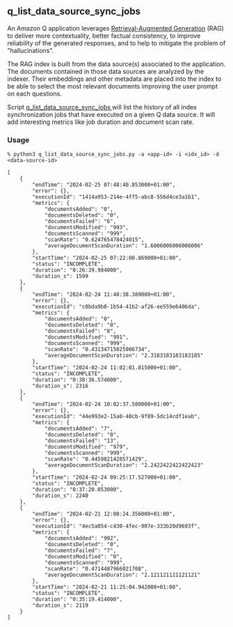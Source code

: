 ## q_list_data_source_sync_jobs

An Amazon Q application leverages [Retrieval-Augmented Generation](https://www.promptingguide.ai/techniques/rag) (RAG) to deliver more contextuality, 
better factual consistency, to improve reliability of the generated responses, and to help to mitigate the 
problem of "hallucinations".

The RAG index is built from the data source(s) associated to the application. The documents contained in 
those data sources are analyzed by the indexer. Their embeddings and other metadata are placed into the index 
to be able to select the most relevant documents improving the user prompt on each questions.

Script [q_list_data_source_sync_jobs ](../src/q_list_data_source_sync_jobs.py) will list the history of all index 
synchronization jobs that have executed on a given Q data source. It will add interesting metrics like job duration 
and document scan rate.

### Usage

```
% python3 q_list_data_source_sync_jobs.py -a <app-id> -i <idx_id> -d <data-source-id>

[
    {
        "endTime": "2024-02-25 07:48:40.853000+01:00",
        "error": {},
        "executionId": "1414a953-214e-4ff5-abc8-556d4ce3a1b1",
        "metrics": {
            "documentsAdded": "0",
            "documentsDeleted": "0",
            "documentsFailed": "6",
            "documentsModified": "993",
            "documentsScanned": "999",
            "scanRate": "0.624765478424015",
            "averageDocumentScanDuration": "1.6006006006006006"
        },
        "startTime": "2024-02-25 07:22:00.869000+01:00",
        "status": "INCOMPLETE",
        "duration": "0:26:39.984000",
        "duration_s": 1599
    },
    {
        "endTime": "2024-02-24 11:40:38.389000+01:00",
        "error": {},
        "executionId": "c0bda9b8-1b54-41b2-af26-ee559e6406da",
        "metrics": {
            "documentsAdded": "0",
            "documentsDeleted": "0",
            "documentsFailed": "8",
            "documentsModified": "991",
            "documentsScanned": "999",
            "scanRate": "0.43134715025906734",
            "averageDocumentScanDuration": "2.3183183183183185"
        },
        "startTime": "2024-02-24 11:02:01.815000+01:00",
        "status": "INCOMPLETE",
        "duration": "0:38:36.574000",
        "duration_s": 2316
    },
    {
        "endTime": "2024-02-24 10:02:37.580000+01:00",
        "error": {},
        "executionId": "44e993e2-15a0-40cb-9f89-5dc14cdf1eab",
        "metrics": {
            "documentsAdded": "7",
            "documentsDeleted": "0",
            "documentsFailed": "13",
            "documentsModified": "979",
            "documentsScanned": "999",
            "scanRate": "0.4459821428571429",
            "averageDocumentScanDuration": "2.2422422422422423"
        },
        "startTime": "2024-02-24 09:25:17.527000+01:00",
        "status": "INCOMPLETE",
        "duration": "0:37:20.053000",
        "duration_s": 2240
    },
    {
        "endTime": "2024-02-21 12:00:24.356000+01:00",
        "error": {},
        "executionId": "4ec5a054-c430-4fec-907e-333b20d9693f",
        "metrics": {
            "documentsAdded": "992",
            "documentsDeleted": "0",
            "documentsFailed": "7",
            "documentsModified": "0",
            "documentsScanned": "999",
            "scanRate": "0.4714487966021708",
            "averageDocumentScanDuration": "2.121121121121121"
        },
        "startTime": "2024-02-21 11:25:04.942000+01:00",
        "status": "INCOMPLETE",
        "duration": "0:35:19.414000",
        "duration_s": 2119
    }
]
```